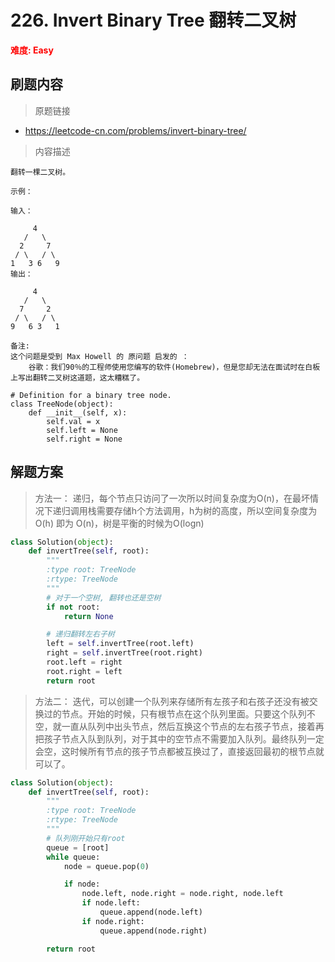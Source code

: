 # 226. Invert Binary Tree 翻转二叉树

**<font color=red>难度: Easy</font>**

## 刷题内容

> 原题链接

* https://leetcode-cn.com/problems/invert-binary-tree/

> 内容描述

```
翻转一棵二叉树。

示例：

输入：

     4
   /   \
  2     7
 / \   / \
1   3 6   9
输出：

     4
   /   \
  7     2
 / \   / \
9   6 3   1

备注:
这个问题是受到 Max Howell 的 原问题 启发的 ：
	谷歌：我们90％的工程师使用您编写的软件(Homebrew)，但是您却无法在面试时在白板上写出翻转二叉树这道题，这太糟糕了。

# Definition for a binary tree node.
class TreeNode(object):
    def __init__(self, x):
        self.val = x
        self.left = None
        self.right = None
```

## 解题方案

> 方法一： 递归，每个节点只访问了一次所以时间复杂度为O(n)，在最坏情况下递归调用栈需要存储h个方法调用，h为树的高度，所以空间复杂度为O(h) 即为 O(n)，树是平衡的时候为O(logn)
>

```python
class Solution(object):
    def invertTree(self, root):
        """
        :type root: TreeNode
        :rtype: TreeNode
        """
        # 对于一个空树, 翻转也还是空树
        if not root:
            return None

        # 递归翻转左右子树
        left = self.invertTree(root.left)
        right = self.invertTree(root.right)
        root.left = right
        root.right = left
        return root
```



> 方法二： 迭代，可以创建一个队列来存储所有左孩子和右孩子还没有被交换过的节点。开始的时候，只有根节点在这个队列里面。只要这个队列不空，就一直从队列中出头节点，然后互换这个节点的左右孩子节点，接着再把孩子节点入队到队列，对于其中的空节点不需要加入队列。最终队列一定会空，这时候所有节点的孩子节点都被互换过了，直接返回最初的根节点就可以了。
>

```python
class Solution(object):
    def invertTree(self, root):
        """
        :type root: TreeNode
        :rtype: TreeNode
        """
        # 队列刚开始只有root
        queue = [root]
        while queue:
            node = queue.pop(0)

            if node:
                node.left, node.right = node.right, node.left
                if node.left:
                    queue.append(node.left)
                if node.right:
                    queue.append(node.right)

        return root
```












